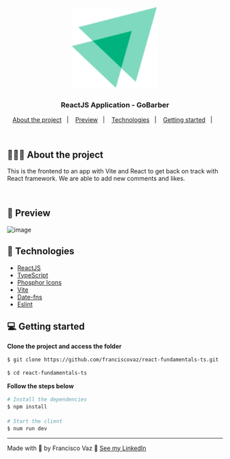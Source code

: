 <h1 align="center">
  <img alt="Logo" src="./src/assets/ignite-logo.svg" width="200px">
</h1>

<h3 align="center">
  ReactJS Application - GoBarber
</h3>

<p align="center">
  <a href="#%EF%B8%8F-about-the-project">About the project</a>&nbsp;&nbsp;&nbsp;|&nbsp;&nbsp;&nbsp;
  <a href="#-preview">Preview</a>&nbsp;&nbsp;&nbsp;|&nbsp;&nbsp;&nbsp;
  <a href="#-technologies">Technologies</a>&nbsp;&nbsp;&nbsp;|&nbsp;&nbsp;&nbsp;
  <a href="#-getting-started">Getting started</a>&nbsp;&nbsp;&nbsp;|&nbsp;&nbsp;&nbsp;
</p>

</br>

## 💇🏻‍♂️ About the project

This is the frontend to an app with Vite and React to get back on track with React framework. 
We are able to add new comments and likes.

<br />

## 📸 Preview

![image](https://github.com/user-attachments/assets/da480f51-5920-45fa-a201-5fd03bf55f3c)

## 🚀 Technologies

- [ReactJS](https://reactjs.org/)
- [TypeScript](https://www.typescriptlang.org/)
- [Phosphor Icons](https://phosphoricons.com/)
- [Vite](https://vite.dev/)
- [Date-fns](https://date-fns.org/)
- [Eslint](https://eslint.org/)

## 💻 Getting started

**Clone the project and access the folder**

```bash
$ git clone https://github.com/franciscovaz/react-fundamentals-ts.git
```

```bash
$ cd react-fundamentals-ts
```

**Follow the steps below**

```bash
# Install the dependencies
$ npm install

# Start the client
$ num run dev
```

---

Made with 💜 by Francisco Vaz 👋 [See my LinkedIn](https://www.linkedin.com/in/francisco-vaz/)